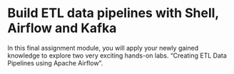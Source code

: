 # Build ETL data pipelines with Shell, Airflow and Kafka 

In this final assignment module, you will apply your newly gained knowledge to explore two very exciting hands-on labs. “Creating ETL Data Pipelines using Apache Airflow”.